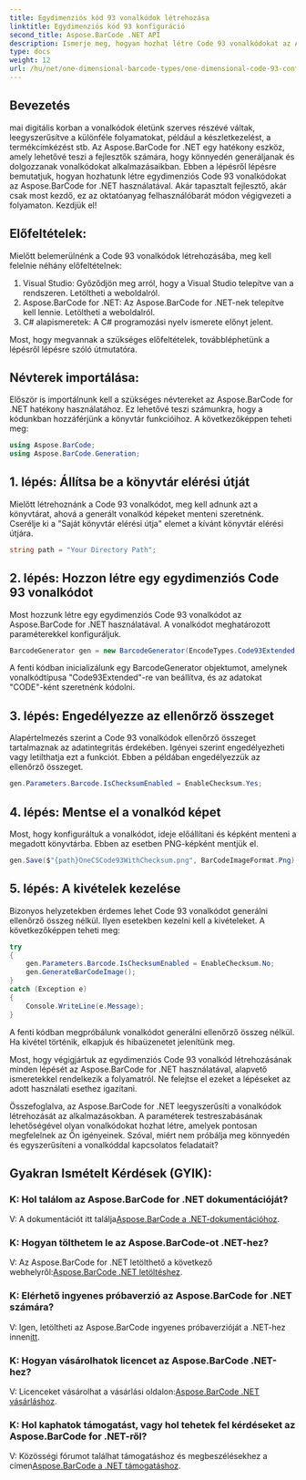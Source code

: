 ```yaml
---
title: Egydimenziós kód 93 vonalkódok létrehozása
linktitle: Egydimenziós kód 93 konfiguráció
second_title: Aspose.BarCode .NET API
description: Ismerje meg, hogyan hozhat létre Code 93 vonalkódokat az Aspose.BarCode for .NET segítségével. Lépésről lépésre útmutató a vonalkód generálásához.
type: docs
weight: 12
url: /hu/net/one-dimensional-barcode-types/one-dimensional-code-93-configuration/
---
```


## Bevezetés

mai digitális korban a vonalkódok életünk szerves részévé váltak, leegyszerűsítve a különféle folyamatokat, például a készletkezelést, a termékcímkézést stb. Az Aspose.BarCode for .NET egy hatékony eszköz, amely lehetővé teszi a fejlesztők számára, hogy könnyedén generáljanak és dolgozzanak vonalkódokat alkalmazásaikban. Ebben a lépésről lépésre bemutatjuk, hogyan hozhatunk létre egydimenziós Code 93 vonalkódokat az Aspose.BarCode for .NET használatával. Akár tapasztalt fejlesztő, akár csak most kezdő, ez az oktatóanyag felhasználóbarát módon végigvezeti a folyamaton. Kezdjük el!

## Előfeltételek:

Mielőtt belemerülnénk a Code 93 vonalkódok létrehozásába, meg kell felelnie néhány előfeltételnek:
1. Visual Studio: Győződjön meg arról, hogy a Visual Studio telepítve van a rendszeren. Letöltheti a weboldalról.
2. Aspose.BarCode for .NET: Az Aspose.BarCode for .NET-nek telepítve kell lennie. Letöltheti a weboldalról.
3. C# alapismeretek: A C# programozási nyelv ismerete előnyt jelent.

Most, hogy megvannak a szükséges előfeltételek, továbbléphetünk a lépésről lépésre szóló útmutatóra.

## Névterek importálása:

Először is importálnunk kell a szükséges névtereket az Aspose.BarCode for .NET hatékony használatához. Ez lehetővé teszi számunkra, hogy a kódunkban hozzáférjünk a könyvtár funkcióihoz. A következőképpen teheti meg:

```csharp
using Aspose.BarCode;
using Aspose.BarCode.Generation;
```

## 1. lépés: Állítsa be a könyvtár elérési útját

Mielőtt létrehoznánk a Code 93 vonalkódot, meg kell adnunk azt a könyvtárat, ahová a generált vonalkód képeket menteni szeretnénk. Cserélje ki a "Saját könyvtár elérési útja" elemet a kívánt könyvtár elérési útjára.

```csharp
string path = "Your Directory Path";
```

## 2. lépés: Hozzon létre egy egydimenziós Code 93 vonalkódot

Most hozzunk létre egy egydimenziós Code 93 vonalkódot az Aspose.BarCode for .NET használatával. A vonalkódot meghatározott paraméterekkel konfiguráljuk.

```csharp
BarcodeGenerator gen = new BarcodeGenerator(EncodeTypes.Code93Extended, "CODE");
```

A fenti kódban inicializálunk egy BarcodeGenerator objektumot, amelynek vonalkódtípusa "Code93Extended"-re van beállítva, és az adatokat "CODE"-ként szeretnénk kódolni.

## 3. lépés: Engedélyezze az ellenőrző összeget

Alapértelmezés szerint a Code 93 vonalkódok ellenőrző összeget tartalmaznak az adatintegritás érdekében. Igényei szerint engedélyezheti vagy letilthatja ezt a funkciót. Ebben a példában engedélyezzük az ellenőrző összeget.

```csharp
gen.Parameters.Barcode.IsChecksumEnabled = EnableChecksum.Yes;
```

## 4. lépés: Mentse el a vonalkód képet

Most, hogy konfiguráltuk a vonalkódot, ideje előállítani és képként menteni a megadott könyvtárba. Ebben az esetben PNG-képként mentjük el.

```csharp
gen.Save($"{path}OneCSCode93WithChecksum.png", BarCodeImageFormat.Png);
```

## 5. lépés: A kivételek kezelése

Bizonyos helyzetekben érdemes lehet Code 93 vonalkódot generálni ellenőrző összeg nélkül. Ilyen esetekben kezelni kell a kivételeket. A következőképpen teheti meg:

```csharp
try
{
    gen.Parameters.Barcode.IsChecksumEnabled = EnableChecksum.No;
    gen.GenerateBarCodeImage();
}
catch (Exception e)
{
    Console.WriteLine(e.Message);
}
```

A fenti kódban megpróbálunk vonalkódot generálni ellenőrző összeg nélkül. Ha kivétel történik, elkapjuk és hibaüzenetet jelenítünk meg.

Most, hogy végigjártuk az egydimenziós Code 93 vonalkód létrehozásának minden lépését az Aspose.BarCode for .NET használatával, alapvető ismeretekkel rendelkezik a folyamatról. Ne felejtse el ezeket a lépéseket az adott használati esethez igazítani.

Összefoglalva, az Aspose.BarCode for .NET leegyszerűsíti a vonalkódok létrehozását az alkalmazásokban. A paraméterek testreszabásának lehetőségével olyan vonalkódokat hozhat létre, amelyek pontosan megfelelnek az Ön igényeinek. Szóval, miért nem próbálja meg könnyedén és egyszerűsíteni a vonalkóddal kapcsolatos feladatait?

## Gyakran Ismételt Kérdések (GYIK):

### K: Hol találom az Aspose.BarCode for .NET dokumentációját?
 V: A dokumentációt itt találja[Aspose.BarCode a .NET-dokumentációhoz](https://reference.aspose.com/barcode/net/).

### K: Hogyan tölthetem le az Aspose.BarCode-ot .NET-hez?
 V: Az Aspose.BarCode for .NET letölthető a következő webhelyről:[Aspose.BarCode .NET letöltéshez](https://releases.aspose.com/barcode/net/).

### K: Elérhető ingyenes próbaverzió az Aspose.BarCode for .NET számára?
 V: Igen, letöltheti az Aspose.BarCode ingyenes próbaverzióját a .NET-hez innen[itt](https://releases.aspose.com/).

### K: Hogyan vásárolhatok licencet az Aspose.BarCode .NET-hez?
 V: Licenceket vásárolhat a vásárlási oldalon:[Aspose.BarCode .NET vásárláshoz](https://purchase.aspose.com/buy).

### K: Hol kaphatok támogatást, vagy hol tehetek fel kérdéseket az Aspose.BarCode for .NET-ről?
 V: Közösségi fórumot találhat támogatáshoz és megbeszélésekhez a címen[Aspose.BarCode a .NET támogatáshoz](https://forum.aspose.com/c/barcode/13).
